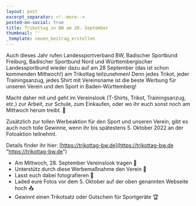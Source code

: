 ```yaml
---
layout: post
excerpt_separator: <!--more-->
posted-on-social: true
title: Trikottag in BW am 28. September
thumbnail: ''
_template: neuen_beitrag_erstellen
---
```


Auch dieses Jahr rufen Landessportverband BW, Badischer Sportbund Freiburg, Badischer Sportbund Nord und Württembergischer Landessportbund wieder dazu auf am 28 September (das ist schon kommenden Mittwoch!) am Trikottag teilzunehmen! Denn jedes Trikot, jeder Trainingsanzug, jedes Shirt mit Vereinsname ist die beste Werbung für unseren Verein und den Sport in Baden-Württemberg!

Macht daher mit und geht im Vereinslook (T-Shirts, Trikot, Trainingsanzug, etc.) zur Arbeit, zur Schule, zum Einkaufen, oder wo ihr euch sonst noch am Mittwoch herum treibt. 🤗

Zusätzlich zur tollen Werbeaktion für den Sport und unseren Verein, gibt es auch noch tolle Gewinne, wenn ihr bis spätestens 5. Oktober 2022 an der Fotoaktion teilnehmt.

Details finder ihr hier: [https://trikottag-bw.de](https://trikottag-bw.de "https://trikottag-bw.de")

* Am Mittwoch, 28. September Vereinslook tragen 🎽
* Unterstütz durch diese Werbemaßnahme den Verein 📣
* Lasst euch dabei fotografieren 📸
* Laded eure Fotos vor dem 5. Oktober auf der oben genannten Webseite hoch 📤
* Gewinnt einen Trikotsatz oder Gutschein für Sportgeräte 🏆
